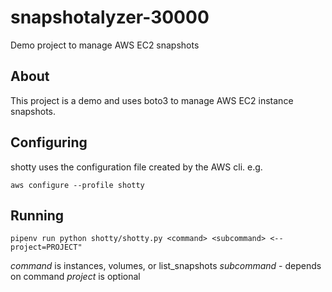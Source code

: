# snapshotalyzer-30000
Demo project to manage AWS EC2 snapshots

## About

This project is a demo and uses boto3 to manage AWS EC2 instance snapshots.

## Configuring

shotty uses the configuration file created by the AWS cli. e.g.

`aws configure --profile shotty`

## Running

`pipenv run python shotty/shotty.py <command> <subcommand> <--project=PROJECT"`

*command* is instances, volumes, or list_snapshots
*subcommand* - depends on command
*project* is optional
